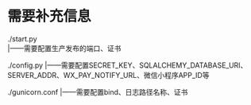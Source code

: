 # 需要补充信息
./start.py  
|——需要配置生产发布的端口、证书

./config.py
|——需要配置SECRET_KEY、SQLALCHEMY_DATABASE_URI、SERVER_ADDR、WX_PAY_NOTIFY_URL、微信小程序APP_ID等

./gunicorn.conf
|——需要配置bind、日志路径名称、证书


